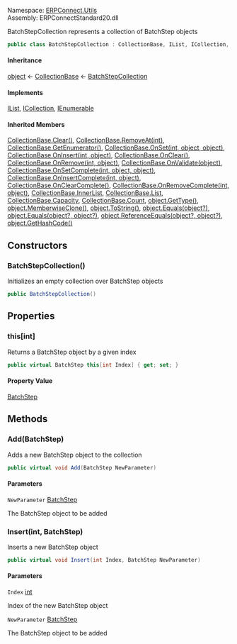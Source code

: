 Namespace: [ERPConnect.Utils](../)\
Assembly: ERPConnectStandard20.dll

BatchStepCollection represents a collection of BatchStep objects

```csharp
public class BatchStepCollection : CollectionBase, IList, ICollection, IEnumerable

```

#### Inheritance

[object](https://learn.microsoft.com/dotnet/api/system.object) ← [CollectionBase](https://learn.microsoft.com/dotnet/api/system.collections.collectionbase) ← [BatchStepCollection](./)

#### Implements

[IList](https://learn.microsoft.com/dotnet/api/system.collections.ilist), [ICollection](https://learn.microsoft.com/dotnet/api/system.collections.icollection), [IEnumerable](https://learn.microsoft.com/dotnet/api/system.collections.ienumerable)

#### Inherited Members

[CollectionBase.Clear()](https://learn.microsoft.com/dotnet/api/system.collections.collectionbase.clear), [CollectionBase.RemoveAt(int)](https://learn.microsoft.com/dotnet/api/system.collections.collectionbase.removeat), [CollectionBase.GetEnumerator()](https://learn.microsoft.com/dotnet/api/system.collections.collectionbase.getenumerator), [CollectionBase.OnSet(int, object, object)](https://learn.microsoft.com/dotnet/api/system.collections.collectionbase.onset), [CollectionBase.OnInsert(int, object)](https://learn.microsoft.com/dotnet/api/system.collections.collectionbase.oninsert), [CollectionBase.OnClear()](https://learn.microsoft.com/dotnet/api/system.collections.collectionbase.onclear), [CollectionBase.OnRemove(int, object)](https://learn.microsoft.com/dotnet/api/system.collections.collectionbase.onremove), [CollectionBase.OnValidate(object)](https://learn.microsoft.com/dotnet/api/system.collections.collectionbase.onvalidate), [CollectionBase.OnSetComplete(int, object, object)](https://learn.microsoft.com/dotnet/api/system.collections.collectionbase.onsetcomplete), [CollectionBase.OnInsertComplete(int, object)](https://learn.microsoft.com/dotnet/api/system.collections.collectionbase.oninsertcomplete), [CollectionBase.OnClearComplete()](https://learn.microsoft.com/dotnet/api/system.collections.collectionbase.onclearcomplete), [CollectionBase.OnRemoveComplete(int, object)](https://learn.microsoft.com/dotnet/api/system.collections.collectionbase.onremovecomplete), [CollectionBase.InnerList](https://learn.microsoft.com/dotnet/api/system.collections.collectionbase.innerlist), [CollectionBase.List](https://learn.microsoft.com/dotnet/api/system.collections.collectionbase.list), [CollectionBase.Capacity](https://learn.microsoft.com/dotnet/api/system.collections.collectionbase.capacity), [CollectionBase.Count](https://learn.microsoft.com/dotnet/api/system.collections.collectionbase.count), [object.GetType()](https://learn.microsoft.com/dotnet/api/system.object.gettype), [object.MemberwiseClone()](https://learn.microsoft.com/dotnet/api/system.object.memberwiseclone), [object.ToString()](https://learn.microsoft.com/dotnet/api/system.object.tostring), [object.Equals(object?)](<https://learn.microsoft.com/dotnet/api/system.object.equals#system-object-equals(system-object)>), [object.Equals(object?, object?)](<https://learn.microsoft.com/dotnet/api/system.object.equals#system-object-equals(system-object-system-object)>), [object.ReferenceEquals(object?, object?)](https://learn.microsoft.com/dotnet/api/system.object.referenceequals), [object.GetHashCode()](https://learn.microsoft.com/dotnet/api/system.object.gethashcode)

## Constructors

### BatchStepCollection()

Initializes an empty collection over BatchStep objects

```csharp
public BatchStepCollection()

```

## Properties

### this[int]

Returns a BatchStep object by a given index

```csharp
public virtual BatchStep this[int Index] { get; set; }

```

#### Property Value

[BatchStep](../ERPConnect.Utils.BatchStep/)

## Methods

### Add(BatchStep)

Adds a new BatchStep object to the collection

```csharp
public virtual void Add(BatchStep NewParameter)

```

#### Parameters

`NewParameter` [BatchStep](../ERPConnect.Utils.BatchStep/)

The BatchStep object to be added

### Insert(int, BatchStep)

Inserts a new BatchStep object

```csharp
public virtual void Insert(int Index, BatchStep NewParameter)

```

#### Parameters

`Index` [int](https://learn.microsoft.com/dotnet/api/system.int32)

Index of the new BatchStep object

`NewParameter` [BatchStep](../ERPConnect.Utils.BatchStep/)

The BatchStep object to be added
